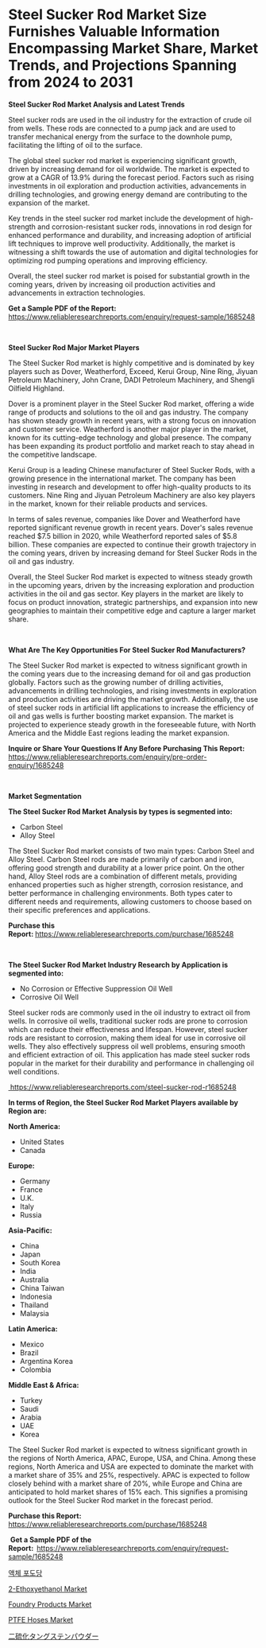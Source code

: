 <p><h1>Steel Sucker Rod Market Size Furnishes Valuable Information Encompassing Market Share, Market Trends, and Projections Spanning from 2024 to 2031</h1></p><p><strong>Steel Sucker Rod Market Analysis and Latest Trends</strong></p>
<p><p>Steel sucker rods are used in the oil industry for the extraction of crude oil from wells. These rods are connected to a pump jack and are used to transfer mechanical energy from the surface to the downhole pump, facilitating the lifting of oil to the surface.</p><p>The global steel sucker rod market is experiencing significant growth, driven by increasing demand for oil worldwide. The market is expected to grow at a CAGR of 13.9% during the forecast period. Factors such as rising investments in oil exploration and production activities, advancements in drilling technologies, and growing energy demand are contributing to the expansion of the market.</p><p>Key trends in the steel sucker rod market include the development of high-strength and corrosion-resistant sucker rods, innovations in rod design for enhanced performance and durability, and increasing adoption of artificial lift techniques to improve well productivity. Additionally, the market is witnessing a shift towards the use of automation and digital technologies for optimizing rod pumping operations and improving efficiency.</p><p>Overall, the steel sucker rod market is poised for substantial growth in the coming years, driven by increasing oil production activities and advancements in extraction technologies.</p></p>
<p><strong>Get a Sample PDF of the Report:&nbsp;</strong> <a href="https://www.reliableresearchreports.com/enquiry/request-sample/1685248">https://www.reliableresearchreports.com/enquiry/request-sample/1685248</a></p>
<p>&nbsp;</p>
<p><strong>Steel Sucker Rod Major Market Players</strong></p>
<p><p>The Steel Sucker Rod market is highly competitive and is dominated by key players such as Dover, Weatherford, Exceed, Kerui Group, Nine Ring, Jiyuan Petroleum Machinery, John Crane, DADI Petroleum Machinery, and Shengli Oilfield Highland. </p><p>Dover is a prominent player in the Steel Sucker Rod market, offering a wide range of products and solutions to the oil and gas industry. The company has shown steady growth in recent years, with a strong focus on innovation and customer service. Weatherford is another major player in the market, known for its cutting-edge technology and global presence. The company has been expanding its product portfolio and market reach to stay ahead in the competitive landscape.</p><p>Kerui Group is a leading Chinese manufacturer of Steel Sucker Rods, with a growing presence in the international market. The company has been investing in research and development to offer high-quality products to its customers. Nine Ring and Jiyuan Petroleum Machinery are also key players in the market, known for their reliable products and services.</p><p>In terms of sales revenue, companies like Dover and Weatherford have reported significant revenue growth in recent years. Dover's sales revenue reached $7.5 billion in 2020, while Weatherford reported sales of $5.8 billion. These companies are expected to continue their growth trajectory in the coming years, driven by increasing demand for Steel Sucker Rods in the oil and gas industry.</p><p>Overall, the Steel Sucker Rod market is expected to witness steady growth in the upcoming years, driven by the increasing exploration and production activities in the oil and gas sector. Key players in the market are likely to focus on product innovation, strategic partnerships, and expansion into new geographies to maintain their competitive edge and capture a larger market share.</p></p>
<p>&nbsp;</p>
<p><strong>What Are The Key Opportunities For Steel Sucker Rod Manufacturers?</strong></p>
<p><p>The Steel Sucker Rod market is expected to witness significant growth in the coming years due to the increasing demand for oil and gas production globally. Factors such as the growing number of drilling activities, advancements in drilling technologies, and rising investments in exploration and production activities are driving the market growth. Additionally, the use of steel sucker rods in artificial lift applications to increase the efficiency of oil and gas wells is further boosting market expansion. The market is projected to experience steady growth in the foreseeable future, with North America and the Middle East regions leading the market expansion.</p></p>
<p><strong>Inquire or Share Your Questions If Any Before Purchasing This Report:</strong> <a href="https://www.reliableresearchreports.com/enquiry/pre-order-enquiry/1685248">https://www.reliableresearchreports.com/enquiry/pre-order-enquiry/1685248</a></p>
<p>&nbsp;</p>
<p><strong>Market Segmentation</strong></p>
<p><strong>The Steel Sucker Rod Market Analysis by types is segmented into:</strong></p>
<p><ul><li>Carbon Steel</li><li>Alloy Steel</li></ul></p>
<p><p>The Steel Sucker Rod market consists of two main types: Carbon Steel and Alloy Steel. Carbon Steel rods are made primarily of carbon and iron, offering good strength and durability at a lower price point. On the other hand, Alloy Steel rods are a combination of different metals, providing enhanced properties such as higher strength, corrosion resistance, and better performance in challenging environments. Both types cater to different needs and requirements, allowing customers to choose based on their specific preferences and applications.</p></p>
<p><strong>Purchase this Report:&nbsp;</strong><a href="https://www.reliableresearchreports.com/purchase/1685248">https://www.reliableresearchreports.com/purchase/1685248</a></p>
<p>&nbsp;</p>
<p><strong>The Steel Sucker Rod Market Industry Research by Application is segmented into:</strong></p>
<p><ul><li>No Corrosion or Effective Suppression Oil Well</li><li>Corrosive Oil Well</li></ul></p>
<p><p>Steel sucker rods are commonly used in the oil industry to extract oil from wells. In corrosive oil wells, traditional sucker rods are prone to corrosion which can reduce their effectiveness and lifespan. However, steel sucker rods are resistant to corrosion, making them ideal for use in corrosive oil wells. They also effectively suppress oil well problems, ensuring smooth and efficient extraction of oil. This application has made steel sucker rods popular in the market for their durability and performance in challenging oil well conditions.</p></p>
<p><a href="https://www.reliableresearchreports.com/steel-sucker-rod-r1685248">&nbsp;https://www.reliableresearchreports.com/steel-sucker-rod-r1685248</a></p>
<p><strong>In terms of Region, the Steel Sucker Rod Market Players available by Region are:</strong></p>
<p>
    <p> <strong> North America: </strong>
        <ul>
            <li>United States</li>
            <li>Canada</li>
        </ul>
        </p> 
    <p> <strong> Europe: </strong>
        <ul>
            <li>Germany</li>
            <li>France</li>
            <li>U.K.</li>
            <li>Italy</li>
            <li>Russia</li>
        </ul>
        </p> 
    <p> <strong> Asia-Pacific: </strong>
        <ul>
            <li>China</li>
            <li>Japan</li>
            <li>South Korea</li>
            <li>India</li>
            <li>Australia</li>
            <li>China Taiwan</li>
            <li>Indonesia</li>
            <li>Thailand</li>
            <li>Malaysia</li>
        </ul>
        </p> 
    <p> <strong> Latin America: </strong>
        <ul>
            <li>Mexico</li>
            <li>Brazil</li>
            <li>Argentina Korea</li>
            <li>Colombia</li>
        </ul>
        </p> 
    <p> <strong> Middle East & Africa: </strong>
        <ul>
            <li>Turkey</li>
            <li>Saudi</li>
            <li>Arabia</li>
            <li>UAE</li>
            <li>Korea</li>
        </ul>
    </p>
    </p>
<p><p>The Steel Sucker Rod market is expected to witness significant growth in the regions of North America, APAC, Europe, USA, and China. Among these regions, North America and USA are expected to dominate the market with a market share of 35% and 25%, respectively. APAC is expected to follow closely behind with a market share of 20%, while Europe and China are anticipated to hold market shares of 15% each. This signifies a promising outlook for the Steel Sucker Rod market in the forecast period.</p></p>
<p><strong>Purchase this Report: </strong><a href="https://www.reliableresearchreports.com/purchase/1685248">https://www.reliableresearchreports.com/purchase/1685248</a></p>
<p>&nbsp;<strong>Get a Sample PDF of the Report:&nbsp;&nbsp;</strong><a href="https://www.reliableresearchreports.com/enquiry/request-sample/1685248">https://www.reliableresearchreports.com/enquiry/request-sample/1685248</a></p>
<p><strong></strong></p>
<p><p><a href="https://github.com/bunxhcci35271755/Market-Research-Report-List-1/blob/main/524223328998.md">액체 포도당</a></p><p><a href="https://www.linkedin.com/pulse/global-2-ethoxyethanol-market-size-trends-insights-projections-l11pe?trackingId=BJfYJGY5U7%2FPPCNIW96eCQ%3D%3D">2-Ethoxyethanol Market</a></p><p><a href="https://issuu.com/reportprime-2/docs/foundry-products-market-size-2030.pptx">Foundry Products Market</a></p><p><a href="https://issuu.com/reportprime-2/docs/ptfe-hoses-market-size-2030.pptx">PTFE Hoses Market</a></p><p><a href="https://github.com/hwbcz413288296/Market-Research-Report-List-1/blob/main/223256231483.md">二硫化タングステンパウダー</a></p></p>
